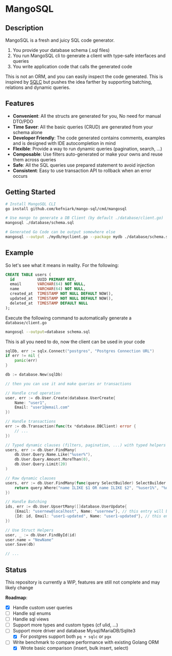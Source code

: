 # MangoSQL

## Description

MangoSQL is a fresh and juicy SQL code generator.

1. You provide your database schema (.sql files)
2. You run MangoSQL cli to generate a client with type-safe interfaces and queries
3. You write application code that calls the generated code

This is not an ORM, and you can easily inspect the code generated.
This is inspired by [SQLC](https://github.com/sqlc-dev/sqlc) but pushes the idea farther by supporting batching, relations and dynamic queries.

## Features

* **Convenient**: All the structs are generated for you, No need for manual DTO/PDO
* **Time Saver**: All the basic queries (CRUD) are generated from your schema alone
* **Developer Friendly**: The code generated contains comments, examples and is designed with IDE autocompletion in mind 
* **Flexible**: Provide a way to run dynamic queries (pagination, search, ...)
* **Composable**: Use filters auto-generated or make your owns and reuse them across queries
* **Safe**: All the SQL queries use prepared statement to avoid injection
* **Consistent**: Easy to use transaction API to rollback when an error occurs

## Getting Started

```sh
# Install MangoSQL CLI
go install github.com/kefniark/mango-sql/cmd/mangosql

# Use mango to generate a DB Client (by default ./database/client.go)
mangosql ./database/schema.sql

# Generated Go Code can be output somewhere else
mangosql --output ./mydb/myclient.go --package mydb ./database/schema.sql
```

## Example 

So let's see what it means in reality. For the following:
```sql
CREATE TABLE users (
  id          UUID PRIMARY KEY,
  email       VARCHAR(64) NOT NULL,
  name        VARCHAR(64) NOT NULL,
  created_at  TIMESTAMP NOT NULL DEFAULT NOW(),
  updated_at  TIMESTAMP NOT NULL DEFAULT NOW(),
  deleted_at  TIMESTAMP DEFAULT NULL
);
```

Execute the following command to automatically generate a `database/client.go`
```sh
mangosql --output=database schema.sql
```

This is all you need to do, now the client can be used in your code
```go
sqlDb, err := sqlx.Connect("postgres", "Postgres Connection URL")
if err != nil {
    panic(err)
}

db := database.New(sqlDb)

// then you can use it and make queries or transactions

// Handle crud operation
user, err := db.User.Create(database.UserCreate{
    Name: "user1",
    Email: "user1@email.com"
})

// Handle transactions
err := db.Transaction(func(tx *database.DBClient) error {
    // ...
})

// Typed dynamic clauses (filters, pagination, ...) with typed helpers
users, err := db.User.FindMany(
    db.User.Query.Name.Like("%user%"),
    db.User.Query.Amount.MoreThan(0),
    db.User.Query.Limit(20)
)

// Raw dynamic clauses
users, err := db.User.FindMany(func(query SelectBuilder) SelectBuilder {
	return query.Where("name ILIKE $1 OR name ILIKE $2", "%user1%", "%user2%")
})

// Handle Batching
ids, err := db.User.UpsertMany([]database.UserUpdate{
    {Email: "usernew@localhost", Name: "usernew"}, // this entry will be inserted
    {Id: id, Email: "user1-updated", Name: "user1-updated"}, // this entry will be updated
})

// Use Struct Helpers
user, _ := db.User.FindById(id)
user.name = "NewName"
user.Save(db)

// ...

```

## Status

This repository is currently a WIP, features are still not complete and may likely change

**Roadmap**:
* [x] Handle custom user queries
* [ ] Handle sql enums
* [ ] Handle sql views
* [ ] Support more types and custom types (cf ulid, ...)
* [ ] Support more driver and database Mysql/MariaDB/Sqlite3
    * [x] For postgres support both `pq + sqlc` or `pgx`
* [ ] Write benchmark to compare performance with existing Golang ORM
    * [x] Wrote basic comparison (insert, bulk insert, select)
